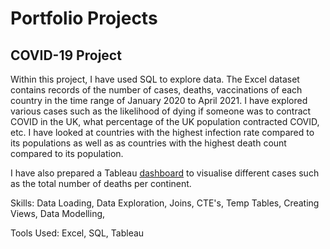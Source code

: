 # Portfolio Projects 

## COVID-19 Project
Within this project, I have used SQL to explore data. The Excel dataset contains records of the number of cases, deaths, vaccinations of each country in the time range of January 2020 to April 2021. I have explored various cases such as the likelihood of dying if someone was to contract COVID in the UK, what percentage of the UK population contracted COVID, etc. I have looked at countries with the highest infection rate compared to its populations as well as as countries with the highest death count compared to its population.

I have also prepared a Tableau [dashboard](https://public.tableau.com/app/profile/tasnia.begum/viz/COVIDProjectDashboard_17601155696200/Dashboard1) to visualise different cases such as the total number of deaths per continent. 

Skills: Data Loading, Data Exploration, Joins, CTE's, Temp Tables, Creating Views, Data Modelling,

Tools Used: Excel, SQL, Tableau 
